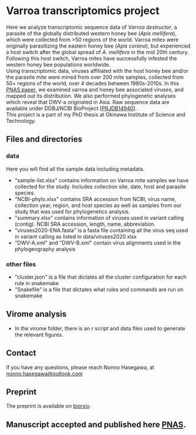 # Varroa transcriptomics project 
Here we analyze transcriptomic sequence data of _Varroa destructor_, a parasite of the globally distributed western honey bee (_Apis mellifera_), which were collected from >50 regions of the world. Varroa mites were originally parasitizing the eastern honey bee (_Apis cerana_), but experienced a host switch after the global spread of _A. mellifera_ in the mid 20th century. Following this host switch, Varroa mites have successfully infested the western honey bee populations worldwide. <br>
Using transcriptomic data, viruses affiliated with the host honey bee and/or the parasite mite were mined from over 200 mite samples, collected from 50+ regions of the world, over 4 decades between 1980s-2010s. In this [PNAS paper]([https://doi.org/10.1073/pnas.2301258120]), we examined varroa and honey bee associated viruses, and mapped out its distribution. We also performed phylogenetic analyses which reveal that DWV-a originated in Asia. 
Raw sequence data are available under DDBJ/NCBI BioProject [[PRJDB14940](https://ddbj.nig.ac.jp/resource/bioproject/PRJDB14940)]. <br>
This project is a part of my PhD thesis at Okinawa Institute of Science and Technology. <br>

## Files and directories 
### data
Here you will find all the sample data including metadata. <br>
- "sample-list.xlsx" contains information on Varroa mite samples we have collected for the study. Includes collection site, date, host and parasite species. <br>
- "NCBI-phylo.xlsx" contains SRA accession from NCBI, virus name, collection year, region, and host species as well as samples from our study that was used for phylogenetics analysis. <br>
- "summary.xlsx" contains information of viruses used in variant calling (contig). NCBI SRA accession, length, name, abbreviation. <br>
- "viruses2020-ENA.fasta" is a fasta file containing all the virus seq used in variant calling as listed in data/viruses2020.xlsx
- "DWV-A.xml" and "DWV-B.xml" contain virus alignments used in the phylogeography analysis

### other files
- "cluster.json" is a file that dictates all the cluster configuration for each rule in snakemake <br>
- "Snakefile" is a file that dictates what rules and commands are run on snakemake <br>

## Virome analysis
- In the virome folder, there is an r script and data files used to generate the relevant figures.

## Contact
If you have any questions, please reach Nonno Hasegawa, at <br>
nonno.hasegawa@outlook.com

## Preprint
The preprint is available on [biorxiv](https://www.biorxiv.org/content/10.1101/2023.01.21.525007v2.abstract).

## Manuscript accepted and published here [PNAS](https://doi.org/10.1073/pnas.2301258120).
